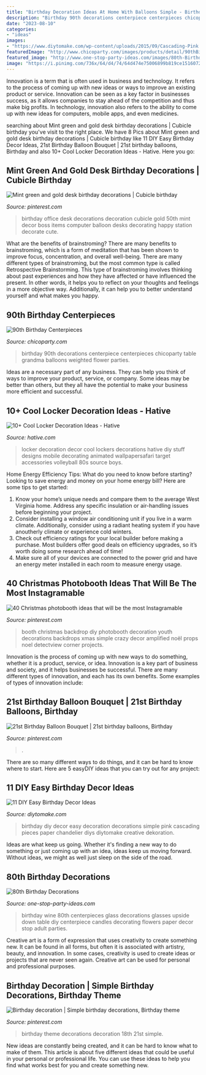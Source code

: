 ```yaml
---
title: "Birthday Decoration Ideas At Home With Balloons Simple - Birthday Diy Decor Easy Decoration Decorations Simple Pink Cascading Pieces Paper Chandelier Diys Diytomake Creative Dekoration"
description: "Birthday 90th decorations centerpiece centerpieces chicoparty table grandma balloons weighted flower parties"
date: "2023-08-10"
categories:
- "ideas"
images:
- "https://www.diytomake.com/wp-content/uploads/2015/09/Cascading-Pink.jpg"
featuredImage: "http://www.chicoparty.com/images/products/detail/90thBirthdayCenterpiece.jpg"
featured_image: "http://www.one-stop-party-ideas.com/images/80th-Birthday-Centerpiece-Upside-Down-Glass.jpg"
image: "https://i.pinimg.com/736x/64/d4/74/64d474e75006899b819ce151607231ae.jpg"
---
```



Innovation is a term that is often used in business and technology. It refers to the process of coming up with new ideas or ways to improve an existing product or service. Innovation can be seen as a key factor in businesses success, as it allows companies to stay ahead of the competition and thus make big profits. In technology, innovation also refers to the ability to come up with new ideas for computers, mobile apps, and even medicines.

	

		
searching about Mint green and gold desk birthday decorations | Cubicle birthday you've visit to the right place. We have 8 Pics about Mint green and gold desk birthday decorations | Cubicle birthday like 11 DIY Easy Birthday Decor Ideas, 21st Birthday Balloon Bouquet | 21st birthday balloons, Birthday and also 10+ Cool Locker Decoration Ideas - Hative. Here you go:
		
    
## Mint Green And Gold Desk Birthday Decorations | Cubicle Birthday

<img loading=lazy src="https://i.pinimg.com/736x/40/27/eb/4027eb67042becf40ac5dc62b82f2aae--desk-birthday-decorations-office-office-birthday-ideas.jpg" onerror="this.onerror=null;this.src='https://tse3.mm.bing.net/th?id=OIP.2MRC-5gK2JWqhPI9vqIerwHaJ3&amp;pid=15.1';" alt="Mint green and gold desk birthday decorations | Cubicle birthday">

_Source: pinterest.com_

>birthday office desk decorations decoration cubicle gold 50th mint decor boss items computer balloon desks decorating happy station decorate cute. 

	

What are the benefits of brainstroming?
There are many benefits to brainstroming, which is a form of meditation that has been shown to improve focus, concentration, and overall well-being. There are many different types of brainstroming, but the most common type is called Retrospective Brainstorming. This type of brainstroming involves thinking about past experiences and how they have affected or have influenced the present. In other words, it helps you to reflect on your thoughts and feelings in a more objective way. Additionally, it can help you to better understand yourself and what makes you happy.

    
## 90th Birthday Centerpieces

<img loading=lazy src="http://www.chicoparty.com/images/products/detail/90thBirthdayCenterpiece.jpg" onerror="this.onerror=null;this.src='https://tse1.mm.bing.net/th?id=OIP.eky3b-zyqrWFD7-KZgHpOAHaJ5&amp;pid=15.1';" alt="90th Birthday Centerpieces">

_Source: chicoparty.com_

>birthday 90th decorations centerpiece centerpieces chicoparty table grandma balloons weighted flower parties. 

	

Ideas are a necessary part of any business. They can help you think of ways to improve your product, service, or company. Some ideas may be better than others, but they all have the potential to make your business more efficient and successful.

    
## 10+ Cool Locker Decoration Ideas - Hative

<img loading=lazy src="https://hative.com/wp-content/uploads/2014/05/locker-decoration/3-80s-locker-decor.jpg" onerror="this.onerror=null;this.src='https://tse4.mm.bing.net/th?id=OIP.HRtNrAgXS6mPtyFeppoJvwHaMW&amp;pid=15.1';" alt="10+ Cool Locker Decoration Ideas - Hative">

_Source: hative.com_

>locker decoration decor cool lockers decorations hative diy stuff designs mobile decorating animated wallpapersafari target accessories volleyball 80s source boys. 

	

Home Energy Efficiency Tips: What do you need to know before starting?
Looking to save energy and money on your home energy bill? Here are some tips to get started: 
1. Know your home’s unique needs and compare them to the average West Virginia home. Address any specific insulation or air-handling issues before beginning your project. 
2. Consider installing a window air conditioning unit if you live in a warm climate. Additionally, consider using a radiant heating system if you have anoutherly climate or experience cold winters. 
3. Check out efficiency ratings for your local builder before making a purchase. Most builders offer good deals on efficiency upgrades, so it’s worth doing some research ahead of time! 
4. Make sure all of your devices are connected to the power grid and have an energy meter installed in each room to measure energy usage.

    
## 40 Christmas Photobooth Ideas That Will Be The Most Instagramable

<img loading=lazy src="https://i.pinimg.com/736x/ef/b5/55/efb555ba77e855076fcca8926d3fa86f.jpg" onerror="this.onerror=null;this.src='https://tse1.mm.bing.net/th?id=OIP.DZzMVZGexMB2bmoYxOig2wHaJ6&amp;pid=15.1';" alt="40 Christmas photobooth ideas that will be the most Instagramable">

_Source: pinterest.com_

>booth christmas backdrop diy photobooth decoration youth decorations backdrops xmas simple crazy decor amplified noël props noel detectview corner projects. 

	

Innovation is the process of coming up with new ways to do something, whether it is a product, service, or idea. Innovation is a key part of business and society, and it helps businesses be successful. There are many different types of innovation, and each has its own benefits. Some examples of types of innovation include:

    
## 21st Birthday Balloon Bouquet | 21st Birthday Balloons, Birthday

<img loading=lazy src="https://i.pinimg.com/736x/64/d4/74/64d474e75006899b819ce151607231ae.jpg" onerror="this.onerror=null;this.src='https://tse4.mm.bing.net/th?id=OIP.lMnoVkVzq858VuqamDDrYQHaJ-&amp;pid=15.1';" alt="21st Birthday Balloon Bouquet | 21st birthday balloons, Birthday">

_Source: pinterest.com_

>. 

	

There are so many different ways to do things, and it can be hard to know where to start. Here are 5 easyDIY ideas that you can try out for any project: 

    
## 11 DIY Easy Birthday Decor Ideas

<img loading=lazy src="https://www.diytomake.com/wp-content/uploads/2015/09/Cascading-Pink.jpg" onerror="this.onerror=null;this.src='https://tse1.mm.bing.net/th?id=OIP.ShIUAfxBwrBFdZP1GoBLVwHaLH&amp;pid=15.1';" alt="11 DIY Easy Birthday Decor Ideas">

_Source: diytomake.com_

>birthday diy decor easy decoration decorations simple pink cascading pieces paper chandelier diys diytomake creative dekoration. 

	

Ideas are what keep us going. Whether it's finding a new way to do something or just coming up with an idea, ideas keep us moving forward. Without ideas, we might as well just sleep on the side of the road.

    
## 80th Birthday Decorations

<img loading=lazy src="http://www.one-stop-party-ideas.com/images/80th-Birthday-Centerpiece-Upside-Down-Glass.jpg" onerror="this.onerror=null;this.src='https://tse3.mm.bing.net/th?id=OIP.VV4moNR-sS6ddMcVoGNfxQHaLH&amp;pid=15.1';" alt="80th Birthday Decorations">

_Source: one-stop-party-ideas.com_

>birthday wine 80th centerpieces glass decorations glasses upside down table diy centerpiece candles decorating flowers paper decor stop adult parties. 

	

Creative art is a form of expression that uses creativity to create something new. It can be found in all forms, but often it is associated with artistry, beauty, and innovation. In some cases, creativity is used to create ideas or projects that are never seen again. Creative art can be used for personal and professional purposes.

    
## Birthday Decoration | Simple Birthday Decorations, Birthday Theme

<img loading=lazy src="https://i.pinimg.com/736x/bc/fe/ce/bcfece8a1b285aeaecea9ee94670388e.jpg" onerror="this.onerror=null;this.src='https://tse4.mm.bing.net/th?id=OIP.tKd5KKsUyDzap3brrk4orQHaNK&amp;pid=15.1';" alt="Birthday decoration | Simple birthday decorations, Birthday theme">

_Source: pinterest.com_

>birthday theme decorations decoration 18th 21st simple. 

	

New ideas are constantly being created, and it can be hard to know what to make of them. This article is about five different ideas that could be useful in your personal or professional life. You can use these ideas to help you find what works best for you and create something new.

